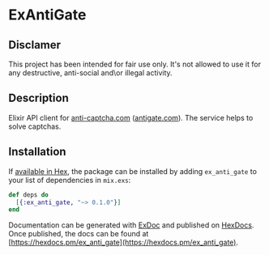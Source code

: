 # ExAntiGate

## Disclamer
This project has been intended for fair use only. It's not allowed to use it for any destructive, anti-social and\or illegal activity. 

## Description
Elixir API client for [anti-captcha.com](http://anti-captcha.com) ([antigate.com](http://antigate.com)). The service helps to solve captchas.   

## Installation

If [available in Hex](https://hex.pm/docs/publish), the package can be installed
by adding `ex_anti_gate` to your list of dependencies in `mix.exs`:

```elixir
def deps do
  [{:ex_anti_gate, "~> 0.1.0"}]
end
```

Documentation can be generated with [ExDoc](https://github.com/elixir-lang/ex_doc)
and published on [HexDocs](https://hexdocs.pm). Once published, the docs can
be found at [https://hexdocs.pm/ex_anti_gate](https://hexdocs.pm/ex_anti_gate).


